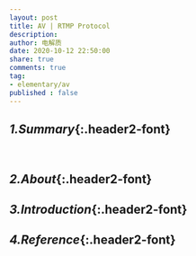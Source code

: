 ```yaml
---
layout: post
title: AV | RTMP Protocol
description: 
author: 电解质
date: 2020-10-12 22:50:00
share: true
comments: true
tag: 
- elementary/av
published : false
---
```

## *1.Summary*{:.header2-font}
&emsp;&emsp;
## *2.About*{:.header2-font}
## *3.Introduction*{:.header2-font}
## *4.Reference*{:.header2-font}